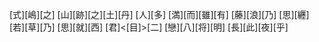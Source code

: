 [式][嶋][之] [山][跡][之][土][丹] [人][多] [満][而][雖][有] [藤][浪][乃] [思][纒] [若][草][乃] [思][就][西] [君]<[目]>[二] [戀][八][将][明] [長][此][夜][乎]
